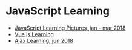 # JavaScript Learning

+ [JavaScript Learning Pictures, jan - mar 2018](picjavascript/)
+ [Vue.js Learning](vuelearn/)
+ [Ajax Learning, jun 2018](ajaxlearn/)
